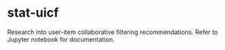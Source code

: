 # stat-uicf
Research into user-item collaborative filtering recommendations.
Refer to Jupyter notebook for documentation.
